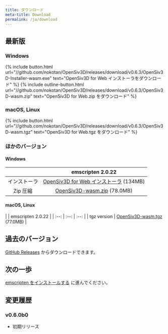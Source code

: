 ```yaml
---
title: ダウンロード
meta-title: Download
permalink: /ja/download
---
```


## 最新版

### Windows

{% include button.html url="//github.com/nokotan/OpenSiv3D/releases/download/v0.6.3/OpenSiv3D-Installer-wasm.exe" text="OpenSiv3D for Web インストーラをダウンロード" %}
{% include outline-button.html url="//github.com/nokotan/OpenSiv3D/releases/download/v0.6.3/OpenSiv3D-wasm.zip" text="OpenSiv3D for Web.zip をダウンロード" %}

### macOS, Linux

{% include button.html url="//github.com/nokotan/OpenSiv3D/releases/download/v0.6.3/OpenSiv3D-wasm.tgz" text="OpenSiv3D for Web.tgz をダウンロード" %}

### ほかのバージョン

#### Windows

| | emscripten 2.0.22 |
| :--: | :--: |
| インストーラ | [OpenSiv3D for Web インストーラ](https://github.com/nokotan/OpenSiv3D/releases/download/v0.6.3/OpenSiv3D-Installer-wasm.exe) (134MB) |
| Zip 圧縮 | [OpenSiv3D-wasm.zip](https://github.com/nokotan/OpenSiv3D/releases/download/v0.6.3/OpenSiv3D-wasm.zip) (78.0MB) |

#### macOS, Linux

| | emscripten 2.0.22 |
| :--: | :--: | :--: |
| tgz version | [OpenSiv3D-wasm.tgz](https://github.com/nokotan/OpenSiv3D/releases/download/v0.6.3/OpenSiv3D-wasm.tgz) (77.0MB) |

## 過去のバージョン

[GitHub Releases](https://github.com/nokotan/OpenSiv3D/releases) からダウンロードできます。

## 次の一歩

[emscripten をインストールする](building/get-emscripten) に進んでください。

## 変更履歴

### v0.6.0b0

* 初期リリース
